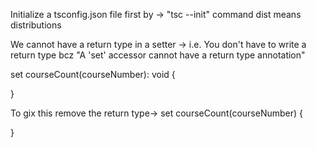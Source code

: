 Initialize a tsconfig.json file first by ->  "tsc --init" command
dist means distributions

We cannot have a return type in a setter ->
i.e.
You don't have to write a return type bcz "A 'set' accessor cannot have a return type annotation"

  set courseCount(courseNumber): void {
    
  }

To gix this remove the return type->
  set courseCount(courseNumber) {

  }